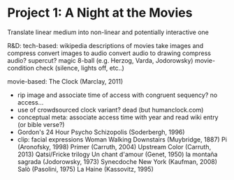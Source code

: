 # Project 1: A Night at the Movies

Translate linear medium into non-linear and potentially interactive one

R&D:
tech-based:
wikipedia descriptions of movies
take images and compress
convert images to audio
convert audio to drawing
compress audio?
supercut?
magic 8-ball (e.g. Herzog, Varda, Jodorowsky)
movie-condition check (silence, lights off, etc..)

movie-based:
The Clock (Marclay, 2011)
- rip image and associate time of access with congruent sequency? no access...
- use of crowdsourced clock variant? dead (but humanclock.com)
- conceptual meta: associate access time with year and read wiki entry (or bible verse?)
- Gordon's 24 Hour Psycho
Schizopolis (Soderbergh, 1996)
- clip: facial expressions
Woman Walking Downstairs (Muybridge, 1887)
Pi (Aronofsky, 1998)
Primer (Carruth, 2004)
Upstream Color (Carruth, 2013)
Qatsi/Fricke trilogy
Un chant d'amour (Genet, 1950)
la montaña sagrada (Jodorowsky, 1973)
Synecdoche New York (Kaufman, 2008)
Salò (Pasolini, 1975)
La Haine (Kassovitz, 1995)
